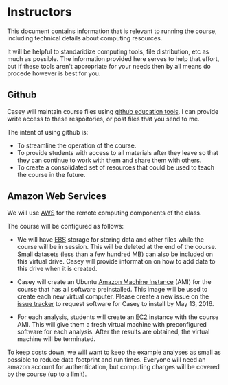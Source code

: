 # Instructors

This document contains information that is relevant to running the course, including technical details about computing resources.

It will be helpful to standaridize computing tools, file distribution, etc as much as possible. The information provided here serves to help that effort, but if these tools aren't appropriate for your needs then by all means do procede however is best for you.

## Github

Casey will maintain course files using [github education tools](https://education.github.com/guide). I can provide write access to these respoitories, or post files that you send to me.

The intent of using github is:

- To streamline the operation of the course.
- To provide students with access to all materials after they leave so that they can continue to work with them and share them with others.
- To create a consolidated set of resources that could be used to teach the course in the future.

## Amazon Web Services

We will use [AWS](https://aws.amazon.com) for the remote computing components of the class.

The course will be configured as follows:

- We will have [EBS](https://aws.amazon.com/ebs/) storage for storing data and other files while the course will be in session. This will be deleted at the end of the course. Small datasets (less than a few hundred MB) can also be included on this virtual drive. Casey will provide information on how to add data to this drive when it is created.

- Casey will create an Ubuntu [Amazon Machine Instance](http://docs.aws.amazon.com/AWSEC2/latest/UserGuide/AMIs.html) (AMI) for the course that has all software preinstalled. This image will be used to create each new virtual computer. Please create a new issue on the [issue tracker](https://github.com/neptune2016/syllabus/issues) to request software for Casey to install by May 13, 2016.

- For each analysis, students will create an [EC2](https://aws.amazon.com/ec2/instance-types/) instance with the course AMI. This will give them a fresh virtual machine with preconfigured software for each analysis. After the results are obtained, the virtual machine will be terminated.

To keep costs down, we will want to keep the example analyses as small as possible to reduce data footprint and run times. Everyone will need an amazon account for authentication, but computing charges will be covered by the course (up to a limit). 

